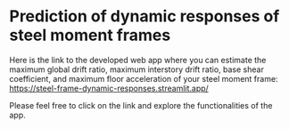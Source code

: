 # Prediction of dynamic responses of steel moment frames

Here is the link to the developed web app where you can estimate the maximum global drift ratio, maximum interstory drift ratio, base shear coefficient, and maximum floor acceleration of your steel moment frame:
https://steel-frame-dynamic-responses.streamlit.app/

Please feel free to click on the link and explore the functionalities of the app.

